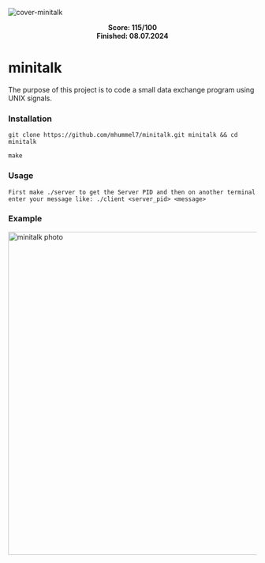 ![cover-minitalk](https://github.com/user-attachments/assets/f52cf4fa-cfe0-4193-b085-4f8df3203da0)

<div align="center">
  <strong>Score: 115/100</strong><br>
  <strong>Finished: 08.07.2024</strong>
</div>

# minitalk

The purpose of this project is to code a small data exchange program
using UNIX signals.

### Installation

```plaintext
git clone https://github.com/mhummel7/minitalk.git minitalk && cd minitalk
```

```plaintext
make
```

### Usage
```plaintext
First make ./server to get the Server PID and then on another terminal
enter your message like: ./client <server_pid> <message>
```

### Example

<img width="654" alt="minitalk photo" src="https://github.com/user-attachments/assets/381c626b-5227-4d02-9679-b83509060559">
